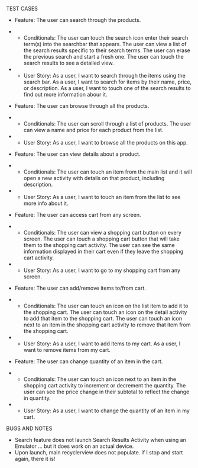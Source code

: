 TEST CASES

- Feature: The user can search through the products.
- - Conditionals:
The user can touch the search icon enter their search term(s) into the searchbar that appears.
The user can view a list of the search results specific to their search terms.
The user can erase the previous search and start a fresh one.
The user can touch the search results to see a detailed view.

- - User Story:
As a user, I want to search through the items using the search bar.
As a user, I want to search for items by their name, price, or description.
As a user, I want to touch one of the search results to find out more information abour it.


- Feature: The user can browse through all the products. 
- - Conditionals: 
The user can scroll through a list of products.
The user can view a name and price for each product from the list.
- - User Story:
As a user, I want to browse all the products on this app.


- Feature: The user can view details about a product.
- - Conditionals:
The user can touch an item from the main list and it will open a new activity with details on that product, including description.
- - User Story:
As a user, I want to touch an item from the list to see more info about it.


- Feature: The user can access cart from any screen.
- - Conditionals: 
The user can view a shopping cart button on every screen.
The user can touch a shopping cart button that will take them to the shopping cart activity.
The user can see the same information displayed in their cart even if they leave the shopping cart activity.
- - User Story: 
As a user, I want to go to my shopping cart from any screen.


- Feature: The user can add/remove items to/from  cart.
- - Conditionals:
The user can touch an icon on the list item to add it to the shopping cart.
The user can touch an icon on the detail activity to add that item to the shopping cart.
The user can touch an icon next to an item in the shopping cart activity to remove that item from the shopping cart.
- - User Story:
As a user, I want to add items to my cart.
As a user, I want to remove items from my cart.


- Feature: The user can change quantity of an item in the cart.
- - Conditionals:
The user can touch an icon next to an item in the shopping cart activity to increment or decrement the quantity.
The user can see the price change in their subtotal to reflect the change in quantity.
- - User Story:
As a user, I want to change the quantity of an item in my cart.



BUGS AND NOTES
- Search feature does not launch Search Results Activity when using an Emulator ... but it does work on an actual device.
- Upon launch, main recyclerview does not populate. if I stop and start again, there it is!
